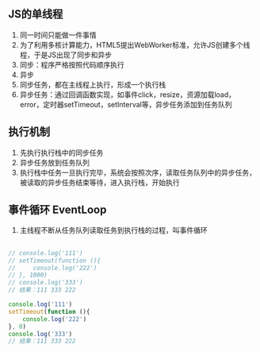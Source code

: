 ## JS的单线程
1. 同一时间只能做一件事情
2. 为了利用多核计算能力，HTML5提出WebWorker标准，允许JS创建多个线程，于是JS出现了同步和异步
3. 同步：程序严格按照代码顺序执行
4. 异步
5. 同步任务，都在主线程上执行，形成一个执行栈
6. 异步任务：通过回调函数实现，如事件click，resize，资源加载load，error，定时器setTimeout，setInterval等，异步任务添加到任务队列

## 执行机制
1. 先执行执行栈中的同步任务
2. 异步任务放到任务队列
3. 执行栈中任务一旦执行完毕，系统会按照次序，读取任务队列中的异步任务，被读取的异步任务结束等待，进入执行栈，开始执行

## 事件循环 EventLoop
1. 主线程不断从任务队列读取任务到执行栈的过程，叫事件循环

## 
```javascript
// console.log('111')
// setTimeout(function (){
//     console.log('222')
// }, 1000)
// console.log('333')
// 结果：111 333 222

console.log('111')
setTimeout(function (){
    console.log('222')
}, 0)
console.log('333')
// 结果：111 333 222
```
```